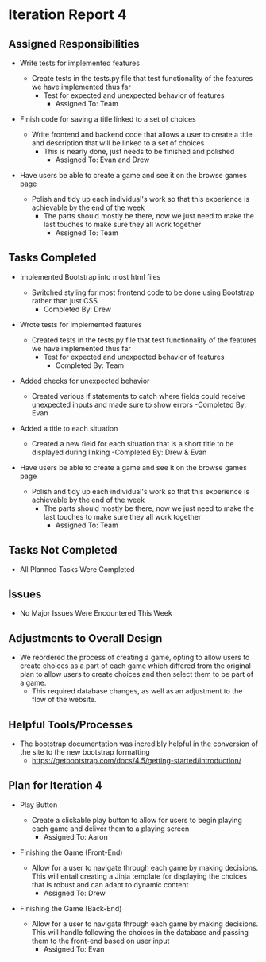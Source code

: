 # Iteration Report 4

## Assigned Responsibilities

- Write tests for implemented features
    - Create tests in the tests.py file that test functionality of the features we have implemented thus far
        - Test for expected and unexpected behavior of features
            - Assigned To: Team
            
- Finish code for saving a title linked to a set of choices
    - Write frontend and backend code that allows a user to create a title and description that will be linked to a set
    of choices
        - This is nearly done, just needs to be finished and polished
            - Assigned To: Evan and Drew
            
- Have users be able to create a game and see it on the browse games page
    - Polish and tidy up each individual's work so that this experience is achievable by the end of the week
        - The parts should mostly be there, now we just need to make the last touches to make sure they all work
        together
            - Assigned To: Team
        
	
## Tasks Completed

- Implemented Bootstrap into most html files
    - Switched styling for most frontend code to be done using Bootstrap rather than just CSS
        - Completed By: Drew
        
- Wrote tests for implemented features
    - Created tests in the tests.py file that test functionality of the features we have implemented thus far
        - Test for expected and unexpected behavior of features
            - Completed By: Team
            
- Added checks for unexpected behavior
    - Created various if statements to catch where fields could receive unexpected inputs and made sure to show errors
        -Completed By: Evan
            
- Added a title to each situation
    - Created a new field for each situation that is a short title to be displayed during linking
        -Completed By: Drew & Evan

- Have users be able to create a game and see it on the browse games page
    - Polish and tidy up each individual's work so that this experience is achievable by the end of the week
        - The parts should mostly be there, now we just need to make the last touches to make sure they all work
        together
            - Assigned To: Team
  
## Tasks Not Completed

- All Planned Tasks Were Completed

## Issues

- No Major Issues Were Encountered This Week
    
## Adjustments to Overall Design

- We reordered the process of creating a game, opting to allow users to create choices as a part of each game
which differed from the original plan to allow users to create choices and then select them to be part of a game.
    - This required database changes, as well as an adjustment to the flow of the website.
    
## Helpful Tools/Processes

- The bootstrap documentation was incredibly helpful in the conversion of the site to the new bootstrap formatting
    - https://getbootstrap.com/docs/4.5/getting-started/introduction/

## Plan for Iteration 4

- Play Button
    -  Create a clickable play button to allow for users to begin playing each game and deliver them to a playing screen
        - Assigned To: Aaron
    
- Finishing the Game (Front-End)
    - Allow for a user to navigate through each game by making decisions. This will entail creating a Jinja template for
    displaying the choices that is robust and can adapt to dynamic content
        - Assigned To: Drew
            
- Finishing the Game (Back-End)
    - Allow for a user to navigate through each game by making decisions. This will handle following the choices in the
     database and passing them to the front-end based on user input
        - Assigned To: Evan